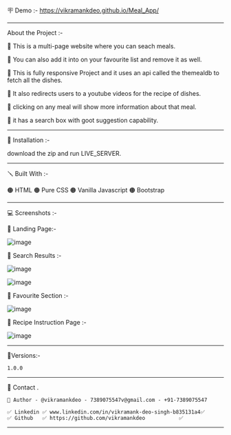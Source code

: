 🪧 Demo :- https://vikramankdeo.github.io/Meal_App/

---
About the Project :-

🔴 This is a multi-page website where you can seach meals.

🔴 You can also add it into on your favourite list and remove it as well.

🔴 This is fully responsive Project and it uses an api called the themealdb to fetch all the dishes.

🔴 It also redirects users to a youtube videos for the recipe of dishes.

🔴 clicking on any meal will show more information about that meal.

🔴 it has a search box with goot suggestion capability.



---

📐 Installation :-

download the zip and run LIVE_SERVER.

---

🪛 Built With :-

🟠 HTML
🟠 Pure CSS
🟠 Vanilla Javascript
🟠 Bootstrap

---

💻 Screenshots :-

🔴 Landing Page:-

![image](https://github.com/vikramankdeo/Meal_App/assets/144257125/662682e1-e4b0-425c-8c59-bf02edcaa098)



🔴 Search Results :-

![image](https://github.com/vikramankdeo/Meal_App/assets/144257125/14732096-1cea-45a7-9f69-5e01da4c313a)



![image](https://github.com/vikramankdeo/Meal_App/assets/144257125/5361c710-a302-4c0f-92a9-13d70810c825)



🔴 Favourite Section :-

![image](https://github.com/vikramankdeo/Meal_App/assets/144257125/335d8860-ccce-41a7-8c8a-35e16cb707c2)



🔴 Recipe Instruction Page :-

![image](https://github.com/vikramankdeo/Meal_App/assets/144257125/a390c729-cfc7-44d4-961f-1a0527ed4522)



---

🚦Versions:-

    1.0.0

---

🙎 Contact .

    🔗 Author - @vikramankdeo - 7389075547v@gmail.com - +91-7389075547

    ✅ Linkedin ✅ www.linkedin.com/in/vikramank-deo-singh-b835131a4✅
    ✅ Github   ✅ https://github.com/vikramankdeo           ✅

---
